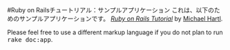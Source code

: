 #Ruby on Railsチュートリアル：サンプルアプリケーション
これは、以下のためのサンプルアプリケーションです。
[*Ruby on Rails Tutorial*](http://railstutorial.jp/)
by [Michael Hartl](http://michaelhartl.com/).

Please feel free to use a different markup language if you do not plan to run
<tt>rake doc:app</tt>.
